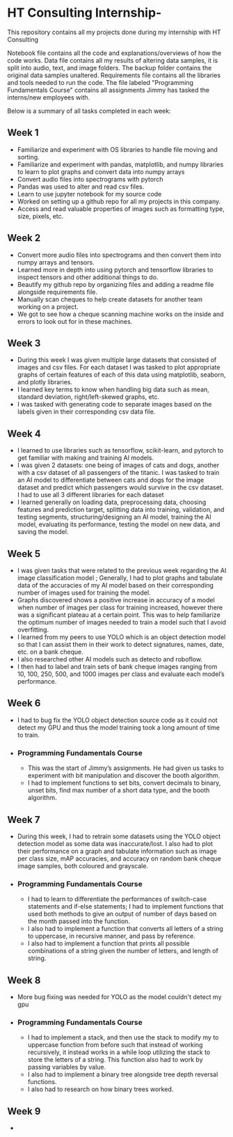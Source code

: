 # HT Consulting Internship-
This repository contains all my projects done during my internship with HT Consulting

Notebook file contains all the code and explanations/overviews of how the code works.
Data file contains all my results of altering data samples, it is split into audio, text, and image folders. The backup folder contains the original data samples unaltered.
Requirements file contains all the libraries and tools needed to run the code.
The file labeled "Programming Fundamentals Course" contains all assignments Jimmy has tasked the interns/new employees with.

Below is a summary of all tasks completed in each week:

## Week 1
- Familiarize and experiment with OS libraries to handle file moving and sorting.
- Familiarize and experiment with pandas, matplotlib, and numpy libraries to learn to plot graphs and convert data into numpy arrays
- Convert audio files into spectrograms with pytorch
- Pandas was used to alter and read csv files.
- Learn to use jupyter notebook for my source code
- Worked on setting up a github repo for all my projects in this company.
- Access and read valuable properties of images such as formatting type, size, pixels, etc.

## Week 2
- Convert more audio files into spectrograms and then convert them into numpy arrays and tensors.
- Learned more in depth into using pytorch and tensorflow libraries to inspect tensors and other additional things to do.
- Beautify my github repo by organizing files and adding a readme file alongside requirements file. 
- Manually scan cheques to help create datasets for another team working on a project.
- We got to see how a cheque scanning machine works on the inside and errors to look out for in these machines.

## Week 3
- During this week I was given multiple large datasets that consisted of images and csv files. For each dataset I was tasked to plot appropriate graphs of certain features of each of this data using matplotlib, seaborn,     and plotly libraries.
- I learned key terms to know when handling big data such as mean, standard deviation, right/left-skewed graphs, etc.
- I was tasked with generating code to separate images based on the labels given in their corresponding csv data file.

## Week 4
- I learned to use libraries such as tensorflow, scikit-learn, and pytorch to get familiar with making and training AI models.
- I was given 2 datasets: one being of images of cats and dogs, another with a csv dataset of all passengers of the titanic. I was tasked to train an AI model to differentiate between cats and dogs for the image dataset     and predict which passengers would survive in the csv dataset. I had to use all 3 different libraries for each dataset
- I learned generally on loading data, preprocessing data, choosing features and prediction target, splitting data into training, validation, and testing segments, structuring/designing an AI model, training the AI model,     evaluating its performance, testing the model on new data, and saving the model.

## Week 5
- I was given tasks that were related to the previous week regarding the AI image classification model ; Generally, I had to plot graphs and tabulate data of the accuracies of my AI model based on their corresponding       number of images used for training the model.
- Graphs discovered shows a positive increase in accuracy of a model when number of images per class for training increased, however there was a significant plateau at a certain point. This was to help familiarize the       optimum number of images needed to train a model such that I avoid overfitting.
- I learned from my peers to use YOLO which is an object detection model so that I can assist them in their work to detect signatures, names, date, etc. on a bank cheque.
- I also researched other AI models such as detecto and roboflow.
- I then had to label and train sets of bank cheque images ranging from 10, 100, 250, 500, and 1000 images per class and evaluate each model’s performance.

## Week 6
- I had to bug fix the YOLO object detection source code as it could not detect my GPU and thus the model training took a long amount of time to train.
- ### Programming Fundamentals Course
  - This was the start of Jimmy’s assignments. He had given us tasks to experiment with bit manipulation and discover the booth algorithm.
  - I had to implement functions to set bits, convert decimals to binary, unset bits, find max number of a short data type, and the booth algorithm.

## Week 7
- During this week, I had to retrain some datasets using the YOLO object detection model as some data was inaccurate/lost. I also had to plot their performance on a graph and tabulate information such as image per class     size, mAP accuracies, and accuracy on random bank cheque image samples, both coloured and grayscale.
- ### Programming Fundamentals Course
  - I had to learn to differentiate the performances of switch-case statements and if-else statements; I had to implement functions that used both methods to give an output of number of days based on the month passed into     the function.
  - I also had to implement a function that converts all letters of a string to uppercase, in recursive manner, and pass by reference.
  - I also had to implement a function that prints all possible combinations of a string given the number of letters, and length of string.

## Week 8
- More bug fixing was needed for YOLO as the model couldn't detect my gpu
- ### Programming Fundamentals Course
  - I had to implement a stack, and then use the stack to modify my to uppercase function from before such that instead of working recursively, it instead works in a while loop utilizing the stack to store the letters of      a string. This function also had to work by passing variables by value.
  - I also had to implement a binary tree alongside tree depth reversal functions.
  - I also had to research on how binary trees worked.

## Week 9
-

